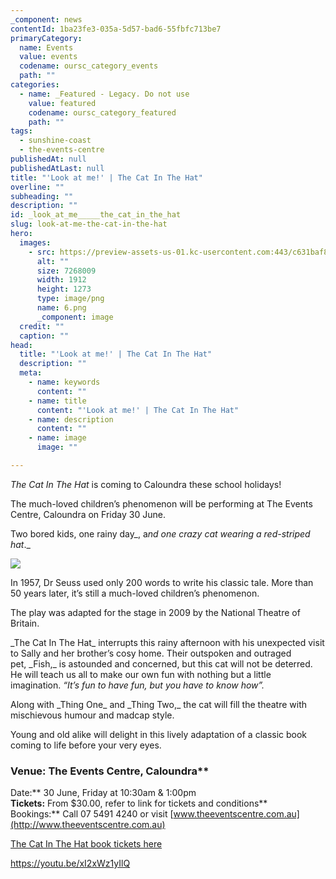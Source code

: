 ```yaml
---
_component: news
contentId: 1ba23fe3-035a-5d57-bad6-55fbfc713be7
primaryCategory:
  name: Events
  value: events
  codename: oursc_category_events
  path: ""
categories:
  - name: _Featured - Legacy. Do not use
    value: featured
    codename: oursc_category_featured
    path: ""
tags:
  - sunshine-coast
  - the-events-centre
publishedAt: null
publishedAtLast: null
title: "'Look at me!' | The Cat In The Hat"
overline: ""
subheading: ""
description: ""
id: _look_at_me_____the_cat_in_the_hat
slug: look-at-me-the-cat-in-the-hat
hero:
  images:
    - src: https://preview-assets-us-01.kc-usercontent.com:443/c631baf8-1b46-001f-580c-d0001b68b4a8/4dd51769-19a9-4ef3-994c-5644ca30fbfd/6.png
      alt: ""
      size: 7268009
      width: 1912
      height: 1273
      type: image/png
      name: 6.png
      _component: image
  credit: ""
  caption: ""
head:
  title: "'Look at me!' | The Cat In The Hat"
  description: ""
  meta:
    - name: keywords
      content: ""
    - name: title
      content: "'Look at me!' | The Cat In The Hat"
    - name: description
      content: ""
    - name: image
      image: ""

---
```

*The Cat In The Hat* is coming to Caloundra these school holidays!

The much-loved children’s phenomenon will be performing at The Events Centre, Caloundra on Friday 30 June.

Two bored kids, one rainy day\_, a*nd one crazy cat wearing a red-striped hat*.\_

![](https://preview-assets-us-01.kc-usercontent.com:443/c631baf8-1b46-001f-580c-d0001b68b4a8/c68a851f-a573-4c3e-ba76-e1c686d157e7/2-1-1024x768.png)

In 1957, Dr Seuss used only 200 words to write his classic tale. More than 50 years later, it’s still a much-loved children’s phenomenon.

The play was adapted for the stage in 2009 by the National Theatre of Britain. 

\_The Cat In The Hat\_ interrupts this rainy afternoon with his unexpected visit to Sally and her brother’s cosy home. Their outspoken and outraged pet, \_Fish,\_ is astounded and concerned, but this cat will not be deterred. He will teach us all to make our own fun with nothing but a little imagination. *“It’s fun to have fun, but you have to know how”.*

Along with \_Thing One\_ and \_Thing Two,\_ the cat will fill the theatre with mischievous humour and madcap style.

Young and old alike will delight in this lively adaptation of a classic book coming to life before your very eyes. 

### **Venue:** The Events Centre, Caloundra\*\*

Date:\*\* 30 June, Friday at 10:30am & 1:00pm\
**Tickets:** From $30.00, refer to link for tickets and conditions\*\*\
Bookings:\*\* Call 07 5491 4240 or visit [www.theeventscentre.com.au](http://www.theeventscentre.com.au)


[The Cat In The Hat book tickets here](https://theeventscentre.com.au/event/dr-seusss-the-cat-in-the-hat/)


<https://youtu.be/xI2xWz1yIlQ>
